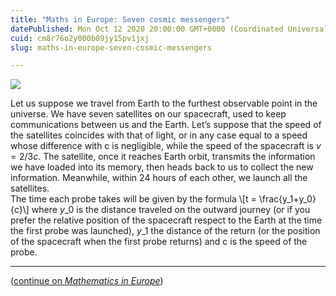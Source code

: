 ```yaml
---
title: "Maths in Europe: Seven cosmic messengers"
datePublished: Mon Oct 12 2020 20:00:00 GMT+0000 (Coordinated Universal Time)
cuid: cm8r76o2y000b09jy15pv1jxj
slug: maths-in-europe-seven-cosmic-messengers

---
```



![](https://cdn.hashnode.com/res/hashnode/image/upload/v1743070522982/01948766-7aa5-4b7e-b5a4-d556a81133c4.jpeg)

Let us suppose we travel from Earth to the furthest observable point in the universe. We have seven satellites on our spacecraft, used to keep communications between us and the Earth. Let’s suppose that the speed of the satellites coincides with that of light, or in any case equal to a speed whose difference with c is negligible, while the speed of the spacecraft is $v = 2 / 3c$. The satellite, once it reaches Earth orbit, transmits the information we have loaded into its memory, then heads back to us to collect the new information. Meanwhile, within 24 hours of each other, we launch all the satellites.  
The time each probe takes will be given by the formula \\\[t = \\frac{y\_1+y\_0}{c}\\\] where $y\_0$ is the distance traveled on the outward journey (or if you prefer the relative position of the spacecraft respect to the Earth at the time the first probe was launched), $y\_1$ the distance of the return (or the position of the spacecraft when the first probe returns) and c is the speed of the probe.

* * *

([continue on _Mathematics in Europe_](http://mathematics-in-europe.eu/?p=1761))